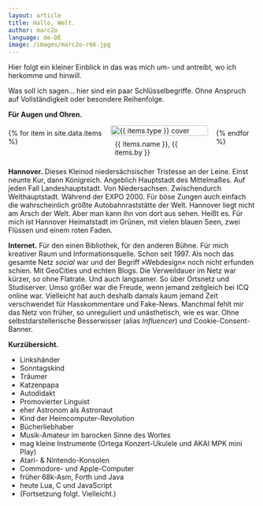 ```yaml
---
layout: article
title: Hallo, Welt.
author: marc2o
language: de-DE
image: /images/marc2o-r66.jpg
---
```


Hier folgt ein kleiner Einblick in das was mich um- und antreibt, wo ich herkomme und hinwill.

Was soll ich sagen… hier sind ein paar Schlüssel&shy;begriffe. Ohne Anspruch auf Vollständigkeit oder besondere Reihenfolge.

**Für Augen und Ohren.**

<div>
	<style>
		.data_items {
			display: flex;
			flex-direction: row;
			justify-content: flex-start;
			align-items: baseline;
			flex-shrink: 1;
			gap: 1rem;
		}
		.data_item {
			display: inline-block;
			height: auto;
		}
		.data_item .cover {
			overflow: hidden;
			border-radius: 0.2rem;
		}
		.data_item img {
			display: block;
			object-fit: cover;
			width: 100%;
		}
		.data_item span {
			display: block;
			padding: 0.5rem;
		}
		.album {
			width: 15rem;
			aspect-ratio: 1/1;
		}
		.book {
			width: 12rem;
			aspect-radio: 2/4;
		}
	</style>
	<div class="data_items">
		{% for item in site.data.items %}
		<div class="data_item {{ items.type }}">
			<div class="cover"><img src="{{ items.img }}" alt="{{ items.type }} cover"></div><span>{{ items.name }}, {{ items.by }}</span>
		</div>
		{% endfor %}
	</div>
</div>

**Hannover.**
Dieses Kleinod niedersächsischer Tristesse an der Leine. Einst neunte Kur, dann Königreich. Angeblich Hauptstadt des Mittelmaßes. Auf jeden Fall Landeshauptstadt. Von Niedersachsen. Zwischendurch Welthauptstadt. Während der EXPO 2000. Für böse Zungen auch einfach die wahrscheinlich größte Autobahn­raststätte der Welt. Hannover liegt nicht am Arsch der Welt. Aber man kann ihn von dort aus sehen. Heißt es. Für mich ist Hannover Heimatstadt im Grünen, mit vielen blauen Seen, zwei Flüssen und einem roten Faden.

**Internet.**
Für den einen Bibliothek, für den anderen Bühne. Für mich kreativer Raum und Informations­quelle. Schon seit 1997. Als noch das gesamte Netz _social_ war und der Begriff »Webdesign« noch nicht erfunden schien. Mit GeoCities und echten Blogs. Die Verweildauer im Netz war kürzer, so ohne Flatrate. Und auch langsamer. So über Ortsnetz und Studiserver. Umso größer war die Freude, wenn jemand zeitgleich bei ICQ online war. Vielleicht hat auch deshalb damals kaum jemand Zeit verschwendet für Hasskommentare und Fake-News. Manchmal fehlt mir das Netz von früher, so unreguliert und unästhetisch, wie es war. Ohne selbst&shy;darsteller&shy;ische Besserwisser (alias _Influencer_) und Cookie-Consent-Banner.



**Kurzübersicht.**

- Linkshänder
- Sonntagskind
- Träumer
- Katzenpapa
- Autodidakt
- Promovierter Linguist
- eher Astronom als Astronaut
- Kind der Heimcomputer-Revolution
- Bücherliebhaber
- Musik-Amateur im barocken Sinne des Wortes
- mag kleine Instrumente (Ortega Konzert-Ukulele und AKAI MPK mini Play)
- Atari- & Nintendo-Konsolen
- Commodore- und Apple-Computer
- früher 68k-Asm, Forth und Java
- heute Lua, C und JavaScript
- (Fortsetzung folgt. Vielleicht.)
